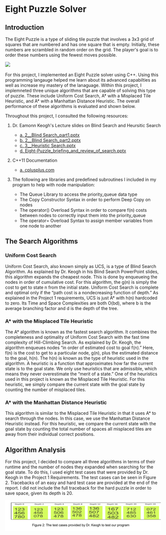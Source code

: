 # Eight Puzzle Solver

## Introduction

The Eight Puzzle is a type of sliding tile puzzle that involves a 3x3 grid of squares that are numbered and has one square that is empty. Initially, these numbers are scrambled in random order on the grid. The player's goal is to order these numbers using the fewest moves possible.

<img src = "Figures/8PuzzleImage.png>" width = "500" />

For this project, I implemented an Eight Puzzle solver using C++. Using this programming langauge helped me learn about its advanced capabilties as well as increase my mastery of the lanaguage. Within this project, I implemneted three unique algorithms that are capable of solving this type of puzzle. These include Uniform Cost Search, A* with a Misplaced Tile Heuristic, and A* with a Manhattan Distance Heuristic. The overall performance of these algorithms is evaluated and shown below.

Throughout this project, I consulted the following resources:

1. Dr. Eamonn Keogh's Lecture slides on Blind Search and Heursitic Search

    - [a. 2__Blind Search_part1.pptx](https://www.dropbox.com/sh/rltooq0t3khobuj/AAA3MYkZc8gb1RLa3tNSnsrga?dl=0&preview=2__Blind+Search_part1.pptx)
	- [b. 2__Blind Search_part2.pptx](https://www.dropbox.com/sh/rltooq0t3khobuj/AAA3MYkZc8gb1RLa3tNSnsrga?dl=0&preview=2__Blind+Search_part2.pptx)
   	- [c. 3__Heuristic Search.pptx](https://www.dropbox.com/sh/rltooq0t3khobuj/AAA3MYkZc8gb1RLa3tNSnsrga?dl=0&preview=3__Heuristic+Search.pptx)
	- [d. Eight-Puzzle_briefing_and_review_of_search.pptx](https://www.dropbox.com/sh/rltooq0t3khobuj/AAA3MYkZc8gb1RLa3tNSnsrga?dl=0&preview=Eight-Puzzle_briefing_and_review_of_search.pptx)

2. C++11 Documentation 

    - [a. cplusplus.com](https://cplusplus.com/doc/)

3. The following are libraries and predefined subroutines I included in my program to help with node manipulation:
    - The Queue Library to access the priority_queue data type
    - The Copy Constructor Syntax in order to perform Deep Copy on nodes
    - The operator() Overload Syntax in order to compare f(n) costs between nodes to correctly input them into the priority_queue
    - The operator= Overload Syntax to assign member variables from one node to another


## The Search Algorithms

### Uniform Cost Search

Uniform Cost Search, also known simply as UCS, is a type of Blind Search Algorithm. As explained by Dr. Keogh in his Blind Search PowerPoint slides, this algorithm expands the cheapest node. This is done by enqueueing the nodes in order of cumulative cost. For this algorithm, the g(n) is simply the cost to get to state n from the initial state. Uniform Cost Search is complete and optimal only if the “path cost is a nondecreasing function of depth.” As explained in the Project 1 requirements, UCS is just A* with h(n) hardcoded to zero. Its Time and Space Complexities are both O(bd), where b is the average branching factor and d is the depth of the tree. 

### A* with the Misplaced Tile Heuristic

The A* algorithm is known as the fastest search algorithm. It combines the completeness and optimality of Uniform Cost Search with the fast time complexity of Hill-Climbing Search. As explained by Dr. Keogh, the algorithm enqueues nodes “in order of estimated cost to goal f(n).” Here, f(n) is the cost to get to a particular node, g(n), plus the estimated distance to the goal, h(n). The h(n) is known as the type of heuristic used in the algorithm. A heuristic is a function that approximates how far the current state is to the goal state. We only use heuristics that are admissible, which means they never overestimate the “merit of a state.” One of the heuristics used in this project is known as the Misplaced Tile Heuristic. For this heuristic, we simply compare the current state with the goal state by counting the number of misplaced tiles.

### A* with the Manhattan Distance Heuristic

This algorithm is similar to the Misplaced Tile Heuristic in that it uses A* to search through the nodes. In this case, we use the Manhattan Distance Heuristic instead. For this heuristic, we compare the current state with the goal state by counting the total number of spaces all misplaced tiles are away from their individual correct positions. 

## Algorithm Analysis

For this project, I decided to compare all three algorithms in terms of their runtime and the number of nodes they expanded when searching for the goal state. To do this, I used eight test cases that were provided by Dr. Keogh in the Project 1 Requirements. The test cases can be seen in Figure 2. Tracebacks of an easy and hard test case are provided at the end of the report. I did not include the full traceback for the hard puzzle in order to save space, given its depth is 20.

![figure2](Figures/TestCases.png)
